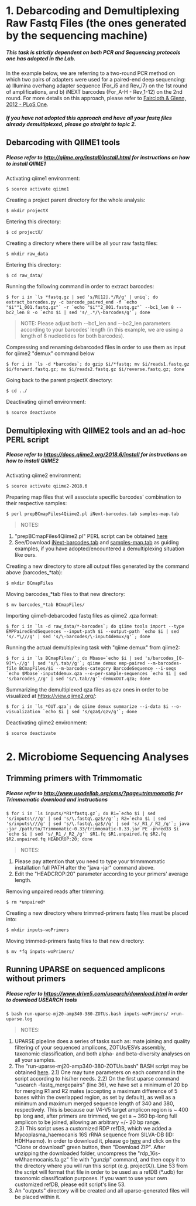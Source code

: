 # 1. Debarcoding and Demultiplexing Raw Fastq Files (the ones generated by the sequencing machine)
##### This task is strictly dependent on both PCR and Sequencing protocols one has adopted in the Lab. 
In the example below, we are referring to a two-round PCR method on which two pairs of adapters were used for a paired-end deep sequencing:
a) Illumina overhang adapter sequence (For_i5 and Rev_i7) on the 1st round of amplifications, and 
b) iNEXT barcodes (For_A-H - Rev_1-12) on the 2nd round.
For more details on this approach, please refer to [Faircloth & Glenn, 2012 - PLoS One](http://journals.plos.org/plosone/article?id=10.1371/journal.pone.0042543).
##### If you have not adopted this approach and have all your fastq files already demultiplexed, please go straight to topic 2. 
## Debarcoding with QIIME1 tools
##### Please refer to http://qiime.org/install/install.html for instructions on how to install QIIME1
Activating qiime1 environment:
```
$ source activate qiime1
```
Creating a project parent directory for the whole analysis:
```
$ mkdir projectX
```
Entering this directory:
```
$ cd projectX/
```
Creating a directory where there will be all your raw fastq files:
```
$ mkdir raw_data
```
Entering this directory:
```
$ cd raw_data/
```
Running the following command in order to extract barcodes:
```
$ for i in `ls *fastq.gz | sed 's/R[12].*/R/g' | uniq`; do extract_barcodes.py -c barcode_paired_end -f `echo "$i""1_001.fastq.gz"` -r `echo "$i""2_001.fastq.gz"` --bc1_len 8 --bc2_len 8 -o `echo $i | sed 's/_.*/\-barcodes/g'`; done
```
>NOTE: Please adjust both --bc1_len and --bc2_len parameters according to your barcodes' length (in this example, we are using a length of 8 nucleotides for both barcodes).

Compressing and renaming debarcoded files in order to use them as input for qiime2 "demux" command below
```
$ for i in `ls -d *barcodes`; do gzip $i/*fastq; mv $i/reads1.fastq.gz $i/forward.fastq.gz; mv $i/reads2.fastq.gz $i/reverse.fastq.gz; done
```
Going back to the parent projectX directory:
```
$ cd ../
```
Deactivating qiime1 environment:
```
$ source deactivate
```
## Demultiplexing with QIIME2 tools and an ad-hoc PERL script 
##### Please refer to  https://docs.qiime2.org/2018.6/install for instructions on how to install QIIME2
Activating qiime2 environment:
```
$ source activate qiime2-2018.6
```
Preparing map files that will associate specific barcodes' combination to their respective samples:
```
$ perl prepBCmapFiles4Qiime2.pl iNext-barcodes.tab samples-map.tab 
```
>NOTES:
1) "prepBCmapFiles4Qiime2.pl" PERL script can be obtained [here](https://github.com/eltonjrv/microbiome.westernu/blob/bin/prepBCmapFiles4Qiime2.pl)
2) See/Download [iNext-barcodes.tab](https://github.com/eltonjrv/microbiome.westernu/blob/accFiles/iNext-barcodes.tab) and [samples-map.tab](https://github.com/eltonjrv/microbiome.westernu/blob/accFiles/samples-map.tab) as guiding examples, if you have adopted/encountered a demultiplexing situation like ours.

Creating a new directory to store all output files generated by the command above (barcodes_\*tab):
```
$ mkdir BCmapFiles
```
Moving barcodes_\*tab files to that new directory:
```
$ mv barcodes_*tab BCmapFiles/
```
Importing qiime1-debarcoded fastq files as qiime2 .qza format:
```
$ for i in `ls -d raw_data/*-barcodes`; do qiime tools import --type EMPPairedEndSequences --input-path $i --output-path `echo $i | sed 's/.*\///g' | sed 's/\-barcodes/\-input4demux/g'`; done
```
Running the actual demultiplexing task with "qiime demux" from qiime2:
```
$ for i in `ls BCmapFiles/`; do Mbase=`echo $i | sed 's/barcodes_[0-9]*\-//g' | sed 's/\.tab//g'`; qiime demux emp-paired --m-barcodes-file BCmapFiles/$i --m-barcodes-category BarcodeSequence --i-seqs `echo $Mbase`-input4demux.qza --o-per-sample-sequences `echo $i | sed 's/barcodes_//g' | sed 's/\.tab//g'`-demuxOUT.qza; done
```
Summarizing the demultiplexed qza files as qzv ones in order to be visualized at https://view.qiime2.org/:
```
$ for i in `ls *OUT.qza`; do qiime demux summarize --i-data $i --o-visualization `echo $i | sed 's/qza$/qzv/g'`; done
```
Deactivating qiime2 environment:
```
$ source deactivate
```

# 2. Microbiome Sequencing Analyses
## Trimming primers with Trimmomatic
##### Please refer to http://www.usadellab.org/cms/?page=trimmomatic for Trimmomatic download and instructions
```
$ for i in `ls inputs/*R1*fastq.gz`; do R1=`echo $i | sed 's/inputs\///g' | sed 's/\.fastq\.gz$//g'`; R2=`echo $i | sed 's/inputs\///g' | sed 's/\.fastq\.gz$//g' | sed 's/_R1_/_R2_/g'`; java -jar /path/to/Trimmomatic-0.33/trimmomatic-0.33.jar PE -phred33 $i `echo $i | sed 's/_R1_/_R2_/g'` $R1.fq $R1.unpaired.fq $R2.fq $R2.unpaired.fq HEADCROP:20; done
```
> NOTES:
1) Please pay attention that you need to type your trimmmomatic installation full PATH after the "java -jar" command above.
2) Edit the "HEADCROP:20" parameter according to your primers' average length.

Removing unpaired reads after trimming:
```
$ rm *unpaired*
```
Creating a new directory where trimmed-primers fastq files must be placed into:
```
$ mkdir inputs-woPrimers
```
Moving trimmed-primers fastq files to that new directory:
```
$ mv *fq inputs-woPrimers/
```
## Running UPARSE on sequenced amplicons without primers
##### Please refer to https://www.drive5.com/usearch/download.html in order to download USEARCH tools
```
$ bash run-uparse-mj20-amp340-380-ZOTUs.bash inputs-woPrimers/ >run-uparse.log
```
>NOTES:
1) UPARSE pipeline does a series of tasks such as: mate joining and quality filtering of your sequenced amplicons, ZOTUs/ESVs assembly, taxonomic classification, and both alpha- and beta-diversity analyses on all your samples.
2) The "run-uparse-mj20-amp340-380-ZOTUs.bash" BASH script may be obtained [here](https://github.com/eltonjrv/microbiome.westernu/blob/master/run-uparse-mj20-amp340-380-ZOTUs.bash).
2.1) One may tune parameters on each command in the script according to his/her needs.
2.2) On the first uparse command "usearch -fastq_mergepairs" (line 36), we have set a minimum of 20 bp for merging R1 and R2 mates (accepting a maximum difference of 5 bases within the overlapped region, as set by default), as well as a minimum and maximum merged sequence length of 340 and 380, respectively. This is because our V4-V5 target amplicon region is ~ 400 bp long and, after primers are trimmed, we get a ~ 360 bp-long full amplicon to be joined, allowing an arbitrary  +/- 20 bp range.   
2.3) This script uses a customized RDP refDB, which we added a Mycoplasma_haemocanis 16S rRNA sequence from SILVA-DB (ID: H0HHaemo). In order to download it, please go [here](https://github.com/eltonjrv/microbiome.westernu/tree/refDB) and click on the "Clone or download" green button, then "Download ZIP". After unzipping the downloaded folder, uncompress the "rdp_16s-wMhaemocanis.fa.gz" file with "gunzip" command, and then copy it to the directory where you will run this script (e.g. projectX/). Line 53 from the script will format that file in order to be used as a refDB (\*.udb) for taxonomic classification purposes. If you want to use your own customized refDB, please edit script's line 53.
3) An "outputs" directory will be created and all uparse-generated files will be placed within it.
